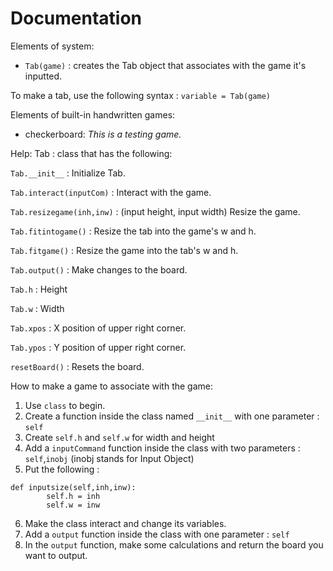 # Documentation

Elements of system:
* `Tab(game)` : creates the Tab object that associates with the game it's inputted.

To make a tab, use the following syntax : `variable = Tab(game)`

Elements of built-in handwritten games:

* checkerboard: _This is a testing game._

Help:
Tab : class that has the following:

`Tab.__init__` : Initialize Tab.

`Tab.interact(inputCom)` : Interact with the game.

`Tab.resizegame(inh,inw)` : (input height, input width) Resize the game.

`Tab.fitintogame()` : Resize the tab into the game's w and h.

`Tab.fitgame()` : Resize the game into the tab's w and h.

`Tab.output()` : Make changes to the board.

`Tab.h` : Height

`Tab.w` : Width

`Tab.xpos` : X position of upper right corner.

`Tab.ypos` : Y position of upper right corner.

`resetBoard()` : Resets the board.

How to make a game to associate with the game:

1. Use `class` to begin.
2. Create a function inside the class named `__init__` with one parameter : `self`
3. Create `self.h` and `self.w` for width and height
4. Add a `inputCommand` function inside the class with two parameters : `self`,`inobj` (inobj stands for Input Object)
5. Put the following : 
```
def inputsize(self,inh,inw):
        self.h = inh
        self.w = inw
```
6. Make the class interact and change its variables.
7. Add a `output` function inside the class with one parameter : `self`
8. In the `output` function, make some calculations and return the board you want to output.
